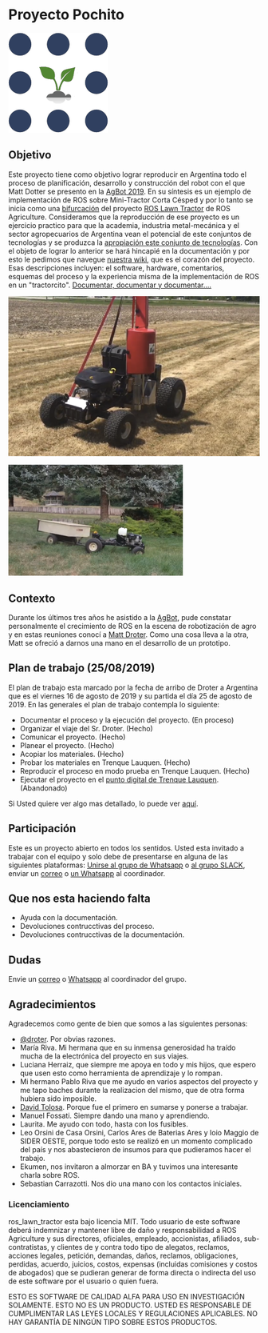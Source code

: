 # Proyecto Pochito

![Logo ROS Agriculture](https://raw.githubusercontent.com/rje1974/Proyecto-Pochito/master/site/Imagenes_Site/18500762.png)

## Objetivo

Este proyecto tiene como objetivo lograr reproducir en Argentina todo el proceso de planificación, desarrollo y construcción del robot con el que Matt Dotter se presento en la [AgBot 2019](https://ag.purdue.edu/agBOT/). En su síntesis es un ejemplo de implementación de ROS sobre Mini-Tractor Corta Césped y por lo tanto se inicia como una [bifurcación](https://tinyurl.com/y37ajy6b) del proyecto [ROS Lawn Tractor](https://github.com/ros-agriculture/ros_lawn_tractor) de ROS Agriculture. Consideramos que la reproducción de ese proyecto es un ejercicio practico para que la academia, industria metal-mecánica y el sector agropecuarios de Argentina vean el potencial de este conjuntos de tecnologías y se produzca la [apropiación este conjunto de tecnologías](https://es.wikipedia.org/wiki/Apropiaci%C3%B3n_tecnol%C3%B3gica). Con el objeto de lograr lo anterior se hará hincapié en la documentación y por esto le pedimos que navegue [nuestra wiki](https://github.com/rje1974/ros_lawn_tractor/wiki), que es el corazón del proyecto. Esas descripciones incluyen: el software, hardware, comentarios, esquemas del proceso y la experiencia misma de la implementación de ROS en un "tractorcito". [Documentar, documentar y documentar....](https://github.com/rje1974/ros_lawn_tractor/wiki)

![Tractor que presento Matt en la AgBot 2019](https://raw.githubusercontent.com/rje1974/Proyecto-Pochito/master/site/Imagenes_Site/ros_lawn_tractor.png)

![Tractor que presento Matt en la AgBot 2019](https://raw.githubusercontent.com/rje1974/Proyecto-Pochito/master/site/Imagenes_Site/lawn_tractor.png)

## Contexto

Durante los últimos tres años he asistido a la [AgBot](https://ag.purdue.edu/agBOT/), pude constatar personalmente el crecimiento de ROS en la escena de robotización de agro y en estas reuniones conocí a [Matt Droter](https://github.com/droter). Como una cosa lleva a la otra, Matt se ofreció a darnos una mano en el desarrollo de un prototipo.

## Plan de trabajo (25/08/2019)

El plan de trabajo esta marcado por la fecha de arribo de Droter a Argentina que es el viernes 16 de agosto de 2019 y su partida el día 25 de agosto de 2019. En las generales el plan de trabajo contempla lo siguiente:

- Documentar el proceso y la ejecución del proyecto. (En proceso)
- Organizar el viaje del Sr. Droter. (Hecho)
- Comunicar el proyecto. (Hecho)
- Planear el proyecto. (Hecho)
- Acopiar los materiales. (Hecho)
- Probar los materiales en Trenque Lauquen. (Hecho)
- Reproducir el proceso en modo prueba en Trenque Lauquen. (Hecho)
- Ejecutar el proyecto en el [punto digital de Trenque Lauquen](http://pct.trenquelauquen.gov.ar/). (Abandonado)

Si Usted quiere ver algo mas detallado, lo puede ver [aquí](https://github.com/rje1974/ros_lawn_tractor/wiki/Plan-De-Trabajo).

## Participación

Este es un proyecto abierto en todos los sentidos. Usted esta invitado a trabajar con el equipo y solo debe de presentarse en alguna de las siguientes plataformas: [Unirse al grupo de Whatsapp](https://chat.whatsapp.com/FK1hUuH3ac3ExXbGrR0gs1) o [al grupo SLACK](https://app.slack.com/client/T676UDNG3/GK8UTNMGS), enviar un [correo](mailto:juaneduardoriva@gmail.com) o [un Whatsapp](https://wa.me/5492392520561) al coordinador.

## Que nos esta haciendo falta

- Ayuda con la documentación.
- Devoluciones contrucctivas del proceso.
- Devoluciones contrucctivas de la documentación.

## Dudas

Envie un [correo](mailto:juaneduardoriva@gmail.com) o [Whatsapp](https://wa.me/5492392520561) al coordinador del grupo.

## Agradecimientos

Agradecemos como gente de bien que somos a las siguientes personas:

- [@droter](https://github.com/droter). Por obvias razones.
- María Riva. Mi hermana que en su inmensa generosidad ha traído mucha de la electrónica del proyecto en sus viajes.
- Luciana Herraiz, que siempre me apoya en todo y mis hijos, que espero que usen esto como herramienta de aprendizaje y lo rompan.
- Mi hermano Pablo Riva que me ayudo en varios aspectos del proyecto y me tapo baches durante la realizacion del mismo, que de otra forma hubiera sido imposible.
- [David Tolosa](https://github.com/davidtolosa). Porque fue el primero en sumarse y ponerse a trabajar.
- Manuel Fossati. Siempre dando una mano y aprendiendo.
- Laurita. Me ayudo con todo, hasta con los fusibles.
- Leo Orsini de Casa Orsini, Carlos Ares de Baterias Ares y Ioio Maggio de SIDER OESTE, porque todo esto se realizó en un momento complicado del país y nos abastecieron de insumos para que pudieramos hacer el trabajo.
- Ekumen, nos invitaron a almorzar en BA y tuvimos una interesante charla sobre ROS.
- Sebastian Carrazotti. Nos dio una mano con los contactos iniciales.

### Licenciamiento

ros_lawn_tractor esta bajo licencia MIT. Todo usuario de este software deberá indemnizar y mantener libre de daño y responsabilidad a ROS Agriculture y sus directores, oficiales, empleado, accionistas, afiliados, sub-contratistas, y clientes de y contra todo tipo de alegatos, reclamos, acciones legales, petición, demandas, daños, reclamos, obligaciones, perdidas, acuerdo, juicios, costos, expensas (incluidas comisiones y costos de abogados) que se pudieran generar de forma directa o indirecta del uso de este software por el usuario o quien fuera.

ESTO ES SOFTWARE DE CALIDAD ALFA PARA USO EN INVESTIGACIÓN SOLAMENTE. ESTO NO ES UN PRODUCTO. USTED ES RESPONSABLE DE CUMPLIMENTAR LAS LEYES LOCALES Y REGULACIONES APLICABLES. NO HAY GARANTÍA DE NINGÚN TIPO SOBRE ESTOS PRODUCTOS.

